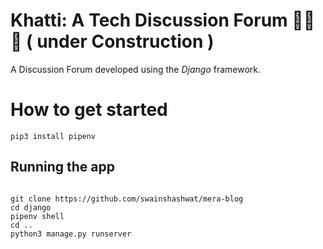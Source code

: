 # Khatti: A Tech Discussion Forum :construction::construction::construction: ( under Construction )
A Discussion Forum developed using the *Django* framework.

# How to get started
```
pip3 install pipenv
```

## Running the app

```

git clone https://github.com/swainshashwat/mera-blog
cd django
pipenv shell
cd .. 
python3 manage.py runserver

```
